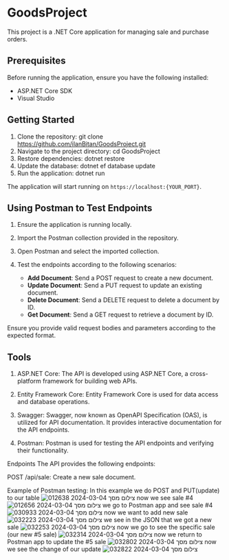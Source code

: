 # GoodsProject

This project is a .NET Core application for managing sale and purchase orders.

## Prerequisites

Before running the application, ensure you have the following installed:

- ASP.NET Core SDK
- Visual Studio 

## Getting Started

1. Clone the repository:
git clone https://github.com/ilanBitan/GoodsProject.git
2. Navigate to the project directory:
cd GoodsProject
3. Restore dependencies:
dotnet restore
4. Update the database:
dotnet ef database update
5. Run the application:
dotnet run

The application will start running on `https://localhost:{YOUR_PORT}`.

## Using Postman to Test Endpoints

1. Ensure the application is running locally.

2. Import the Postman collection provided in the repository.

3. Open Postman and select the imported collection.

4. Test the endpoints according to the following scenarios:

   - **Add Document**: Send a POST request to create a new document.
   - **Update Document**: Send a PUT request to update an existing document.
   - **Delete Document**: Send a DELETE request to delete a document by ID.
   - **Get Document**: Send a GET request to retrieve a document by ID.

Ensure you provide valid request bodies and parameters according to the expected format.

## Tools
1. ASP.NET Core: The API is developed using ASP.NET Core, a cross-platform framework for building web APIs.

2. Entity Framework Core: Entity Framework Core is used for data access and database operations.

3. Swagger: Swagger, now known as OpenAPI Specification (OAS), is utilized for API documentation. It provides interactive documentation for the API endpoints.

4. Postman: Postman is used for testing the API endpoints and verifying their functionality.

Endpoints
The API provides the following endpoints:

POST /api/sale: Create a new sale document.

Example of Postman testing:
In this example we do POST and PUT(update) to our table
![צילום מסך 2024-03-04 012638](https://github.com/ilanBitan/GoodsProject/assets/62257681/47c6a749-0071-4b0e-b9dc-2ca0e200a9f1)
now we see sale #4
![צילום מסך 2024-03-04 012656](https://github.com/ilanBitan/GoodsProject/assets/62257681/d1b8c021-0ef4-4f58-a8ae-f4bd18b4ec8c)
we go to Postman app and see sale #4
![צילום מסך 2024-03-04 030933](https://github.com/ilanBitan/GoodsProject/assets/62257681/926ca580-f404-47d3-a179-a00a3ff1455c)
now we want to add new sale
![צילום מסך 2024-03-04 032223](https://github.com/ilanBitan/GoodsProject/assets/62257681/ff808fa0-73e1-46dc-91b3-9582c4b392da)
we see in the JSON that we got a new sale
![צילום מסך 2024-03-04 032253](https://github.com/ilanBitan/GoodsProject/assets/62257681/dfccdff4-77be-442e-b8ee-428dc4ca5f45)
now we go to see the specific sale (our new #5 sale)
![צילום מסך 2024-03-04 032314](https://github.com/ilanBitan/GoodsProject/assets/62257681/fc2e4e80-7233-4ba0-accb-7e5a6c8eba0f)
now we return to Postman app to update the #5 sale
![צילום מסך 2024-03-04 032802](https://github.com/ilanBitan/GoodsProject/assets/62257681/f445ea5c-9094-42e9-9266-f6154c24c57a)
now we see the change of our update
![צילום מסך 2024-03-04 032822](https://github.com/ilanBitan/GoodsProject/assets/62257681/643d8f3d-3d56-4081-9667-f86f9e4c2eb0)
